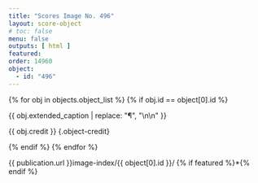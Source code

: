 ```yaml
---
title: "Scores Image No. 496"
layout: score-object
# toc: false
menu: false
outputs: [ html ]
featured: 
order: 14960
object:
  - id: "496"
---
```


{% for obj in objects.object_list %}
{% if obj.id == object[0].id %}

{{ obj.extended_caption | replace: "¶", "\n\n" }}

{{ obj.credit }} {.object-credit}

{% endif %}
{% endfor %}

<div class="object-credit object-url is-print-only">

{{ publication.url }}image-index/{{ object[0].id }}/ {% if featured %}*{% endif %}

</div>

